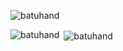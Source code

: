 
<p align="left"> <img src="https://komarev.com/ghpvc/?username=batuhand" alt="batuhand" /> </p>


<p><img align="left" src="https://github-readme-stats.vercel.app/api/top-langs/?username=batuhand&layout=compact&theme=radical" alt="batuhand" /></p>

<p>&nbsp;<img align="center" src="https://github-readme-stats.vercel.app/api?username=batuhand&show_icons=true&theme=radical" alt="batuhand" /></p>
<br/>


